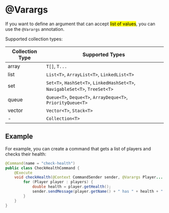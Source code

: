 # @Varargs

If you want to define an argument that can accept <mark>list of values</mark>, you can use the `@Varargs` annotation.

Supported collection types:

| Collection Type | Supported Types                                                             |
|-----------------|-----------------------------------------------------------------------------|
| array           | `T[]`, `T...`                                                               |
| list            | `List<T>`, `ArrayList<T>`, `LinkedList<T>`                                  |
| set             | `Set<T>`, `HashSet<T>`, `LinkedHashSet<T>`, `NavigableSet<T>`, `TreeSet<T>` |
| queue           | `Queue<T>`, `Deque<T>`, `ArrayDeque<T>`, `PriorityQueue<T>`                 |
| vector          | `Vector<T>`, `Stack<T>`                                                     |
| -               | `Collection<T>`                                                             |

## Example

For example, you can create a command that gets a list of players and checks their health:

```java
@Command(name = "check-health")
public class CheckHealthCommand {
    @Execute
    void checkHealth(@Context CommandSender sender, @Varargs Player... players) { // [!code focus]
        for (Player player : players) {
            double health = player.getHealth();
            sender.sendMessage(player.getName() + " has " + health + " health");
        }
    }
}
```